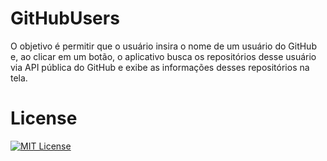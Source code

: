 # GitHubUsers

 O objetivo é permitir que o usuário insira o nome de um usuário do GitHub e, ao clicar em um botão, o aplicativo busca os repositórios desse usuário via API pública do GitHub e exibe as informações desses repositórios na tela.

 # License

 [![MIT License](https://img.shields.io/badge/License-MIT-green.svg)](./LICENSE)
